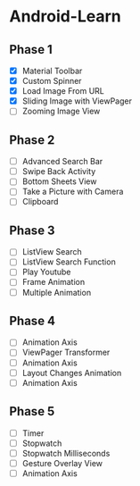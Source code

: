 # Android-Learn

## Phase 1
- [x] Material Toolbar
- [x] Custom Spinner
- [x] Load Image From URL
- [x] Sliding Image with ViewPager
- [ ] Zooming Image View

## Phase 2
- [ ] Advanced Search Bar
- [ ] Swipe Back Activity
- [ ] Bottom Sheets View
- [ ] Take a Picture with Camera
- [ ] Clipboard

## Phase 3
- [ ] ListView Search
- [ ] ListView Search Function
- [ ] Play Youtube
- [ ] Frame Animation
- [ ] Multiple Animation

## Phase 4
- [ ] Animation Axis
- [ ] ViewPager Transformer
- [ ] Animation Axis
- [ ] Layout Changes Animation
- [ ] Animation Axis

## Phase 5
- [ ] Timer
- [ ] Stopwatch
- [ ] Stopwatch Milliseconds
- [ ] Gesture Overlay View
- [ ] Animation Axis
